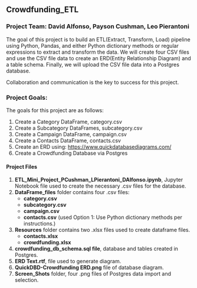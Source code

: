 ## Crowdfunding_ETL
### Project Team: David Alfonso, Payson Cushman, Leo Pierantoni
The goal of this project is to build an ETL(Extract, Transform, Load) pipeline using Python, Pandas, and either Python dictionary methods or regular expressions to extract and transform the data. We will create four CSV files and use the CSV file data to create an ERD(Entity Relationship Diagram) and a table schema. Finally, we will upload the CSV file data into a Postgres database.

Collaboration and communication is the key to success for this project.

### Project Goals:
The goals for this project are as follows:

1. Create a Category DataFrame, category.csv
2. Create a Subcategory DataFrames, subcategory.csv
3. Create a Campaign DataFrame, campaign.csv
4. Create a Contacts DataFrame, contacts.csv
5. Create an ERD using: https://www.quickdatabasediagrams.com/
6. Create a Crowdfunding Database via Postgres

#### Project Files

1. **ETL_Mini_Project_PCushman_LPierantoni_DAlfonso.ipynb**, Jupyter Notebook file used to create the necessary .csv files for the database.  
2. **DataFrame_files** folder contains four .csv files:
    - **category.csv**
    - **subcategory.csv**
    - **campaign.csv**
    - **contacts.csv** (used Option 1: Use Python dictionary methods per instructions.)
3.  **Resources** folder contains two .xlsx files used to create dataframe files.
    - **contacts.xlsx**
    - **crowdfunding.xlsx**
5.  **crowdfunding_db_schema.sql file**, database and tables created in Postgres.
6.  **ERD Text.rtf**, file used to generate diagram.
7.  **QuickDBD-Crowdfunding ERD.png** file of database diagram.
8.  **Screen_Shots** folder, four .png files of Postgres data import and selection.


